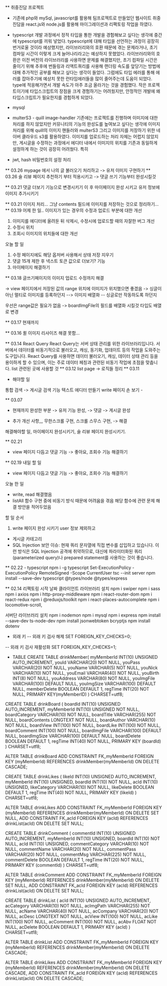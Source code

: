 \*\* 취중진담 프로젝트 
- 기존에 php와 mySql, javascript를 활용해 팀프로젝트로 만들었던 웹사이트 취중진담을 react.js와 node.js를 활용해 마이그레이션과 리팩토링 작업을 하였다.

- typescript
  개발 과정에서 정적 타입을 통한 개발을 경험해보고 싶다는 생각에 중간에 typescript를 끼워 넣었다.
 typescript에 대해 타입을 선언하는 과정이 굉장히 번거로울 것이라 예상했지만, 라이브러리와의 호환 때문에 겪는 문제라거나, 초기 컴파일 시간이 이렇게 크게 늘어나리라고는 예상하지 못했었다. 라이브러리와의 호환은 이전 버전의 라이브러리를 사용하면 문제를 해결했지만, 초기 컴파일 시간은 줄이기 위해 추후에 번들링과 리액트쿼리를 사용해 랜더링 속도를 앞당기는 방법에 대해 추가적인 공부를 해보고 싶다는 생각이 들었다. 
  그럼에도 타입 에러를 통해 에러를 잡아주기에 예상치 못한 런타임에러들을 많이 줄어주는데 도움이 되었다. type에 적응해가면서 개발 속도가 아주 조금 올라가는 것을 경험했다. 작은 프로젝트이기에 타입스크립트의 장점을 크게 경험하기는 어려웠지만, 안정적인 개발에 왜 타입스크립트가 필요한지를 경험하게 되었다. 

- mysql 
 
- multerS3 - quill image-handler
 기존에는 프로젝트를 진행하며 이미지에 대한 처리를 하지 않았지만 커뮤니티의 기능의 완성도를 높여보고 싶다는 생각에 이미지 처리를 위해 quill의 이미지 핸들러와 multerS3 그리고 이미지를 저장하기 위한 네이버 클라우드 s3를 활용하였다. 
 이미지를 업로드하는 처리 자체는 어렵지 않았지만, 게시글을 수정하는 과정에서 에디터 내에서 이미지의 위치를 기존과 동일하게 설정하게 하는 것이 굉장히 어려웠다. 특히 

- jwt, hash
 비밀번호의 설정 처리 

\*\* 03.26
mypage 에서 나의 글 불러오기 처리하고 -> 유저 이미지 구현하기 
\*\* 03.26
술 리뷰 페이지 추천하기 부터 적용시키고 -> 댓글 쓰기 기능부터 완성시킬것 

\*\* 03.21
댓글 더보기 기능으로 변경시키기
이 후 마이페이지 완성 시키고 유저 정보에 이미지 추가시키기 

\*\* 03.21
이미지 처리... 그냥 contents 필드에 이미지를 저장하는 것으로 정리하기...
\*\* 03.19
어제 한 일..
이미지가 있는 경우의 수정과 업로드 부분에 대한 개선
1. 이미지를 에디터에 올려둔 뒤 삭제시, 수정시에 업로드할 때의 자잘한 버그 개선
2. 수정시 위치
3. 조회시 이미지의 위치들에 대한 개선 

오늘 할 일 
1. 수정 페이지에도 해당 옵저버 사용해서 상태 저장 지우기 
2. 댓글 15개 제한 후 넥스트 토큰 값으로 더보기? 기능
3. 마이페이지 해결하기 


\*\* 03.18
글쓰기페이지의 이미지 업로드 수정까지 해결

-> view 페이지에서 저장된 값의 range 위치에 이미지가 위치했으면 좋겠음 
-> 싱글이 아닌 멀티로 이미지를 등록하던지 --> 이미지 배열화 
-- 싱글로만 작동하도록 하던지 

우선은 range값은 필요가 없음 -> boardImgFile의 필드를 배열화 시킬것 타입도 배열로 변경 

\*\* 03.17
현재까지


\*\* 03.16
퀼 이미지 리사이즈 해결 못함...

\*\* 03.14
React Query
React Query는 서버 상태 관리를 위한 라이브러리입니다. 서버에서 데이터를 비동기적으로 불러오고, 캐싱, 동기화, 업데이트 등의 작업을 도와주는 도구입니다. React Query를 사용하면 데이터 불러오기, 캐싱, 데이터 상태 관리 등을 용이하게 할 수 있으며, 이는 주로 데이터 페칭과 관련된 비동기 작업에 초점을 맞춥니다.
list 관련된 곳에 사용할 것 
\*\* 03.12
list page -> 로직들 정리 
\*\* 03.11
- 해야할 일

통합 검색 -> 게시글 검색 기능
텍스트 에디터 만들기 write 페이지 손 보기 - 

\*\* 03.07
- 현재까지 완성한 부분
-> 유저 기능 완성,
-> 댓글
-> 게시글 완성

- 추가 개선 사항,,, 무한스크롤 구현, 스크롤 스무스 구현, -> 해결 

해결해야할 일,
 마이페이지 완성시키기, 술 리뷰 페이지 완성시키기. 


\*\* 02.21
-   view 페이지 다듬고 댓글 기능 -> 좋아요, 조회수 기능 해결하기


\*\* 02.19
내일 할 일

-   view 페이지 다듬고 댓글 기능 -> 좋아요, 조회수 기능 해결하기

오늘 한 일

-   write, read 해결했음
-   listAll 함수 구현 중에 비동기 방식 때문에 어려움을 겪음 해당 함수에 관련 문제 해결 방안을 적어두었음

할 일 순서

1. write 페이지 완성 시키기 user 정보 제외하고

-   게시글 카테고리
-   SQL Injection 보안 이슈: 현재 쿼리 문자열에 직접 변수를 삽입하고 있습니다. 이런 방식은 SQL Injection 공격에 취약하므로, 대신에 파라미터화된 쿼리(parameterized query)나 prepared statement를 사용하는 것이 좋습니다.



\*\* 02.22 - typescript
npm i -g typescript
Set-ExecutionPolicy -ExecutionPolicy RemoteSigned -Scope CurrentUser
tsc --init
server 
npm install --save-dev typescript @types/node @types/express

\*\* 02.14
리팩토링 시작 날짜
클라이언트 라이브러리 설치
npm i swiper
npm i sass
npm i axios
npm i http-proxy-middleware
npm i react-router-dom
npm i react-redux
npm i @reduxjs/toolkit
npm i react-places-autocomplete
npm i locomotive-scroll,

서버단 라이브러리 설치
npm i nodemon
npm i mysql
npm i express
npm install --save-dev ts-node-dev
npm install jsonwebtoken bcryptjs
npm install dotenv

- 외래 키
-- 외래 키 검사 해제
SET FOREIGN_KEY_CHECKS=0;

-- 외래 키 검사 재활성화
SET FOREIGN_KEY_CHECKS=1;

- TABLE 
CREATE TABLE drinkMember(
  myMemberId INT(10) UNSIGNED AUTO_INCREMENT,
  youId VARCHAR(20) NOT NULL,
  youPass VARCHAR(20) NOT NULL,
  youName VARCHAR(5) NOT NULL,
  youNick VARCHAR(10) NOT NULL,
  youEmail VARCHAR(40) NOT NULL,
  youBirth INT(8) NOT NULL,
  youAddress VARCHAR(80) NOT NULL,
  youImgFile VARCHAR(100) DEFAULT NULL,
  youImgSize VARCHAR(100) DEFAULT NULL,
  memberDelete BOOLEAN DEFAULT 1,
  regTime INT(20) NOT NULL,
  PRIMARY KEY(myMemberID)
) CHARSET=utf8;

CREATE TABLE drinkBoard (
  boardId INT(10) UNSIGNED AUTO_INCREMENT,
  myMemberId INT(10) UNSIGNED NOT NULL,
  boardCategory VARCHAR(10) NOT NULL,
  boardTitle VARCHAR(255) NOT NULL,
  boardContents LONGTEXT NOT NULL,
  boardAuthor VARCHAR(10) NOT NULL,
  boardView INT(100) NOT NULL,
  boardLike INT(100) NOT NULL,
  boardComment INT(100) NOT NULL,
  boardImgFile VARCHAR(100) DEFAULT NULL,
  boardImgSize VARCHAR(100) DEFAULT NULL,
  boardDelete BOOLEAN DEFAULT 1,
  regTime INT(40) NOT NULL,
  PRIMARY KEY (boardId)
) CHARSET=utf8;

ALTER TABLE drinkBoard ADD CONSTRAINT FK_myMemberId FOREIGN KEY (myMemberId) REFERENCES drinkMember(myMemberId) ON DELETE CASCADE;

CREATE TABLE drinkLikes (
  likeId INT(10) UNSIGNED AUTO_INCREMENT,
  myMemberId INT(10) UNSIGNED,
  boardId INT(10) NOT NULL,
  acId INT(10) UNSIGNED,
  likeCategory VARCHAR(10) NOT NULL,
  likeDelete BOOLEAN DEFAULT 1,
  regTime INT(40) NOT NULL,
  PRIMARY KEY (likeId)
) CHARSET=utf8;

ALTER TABLE drinkLikes ADD CONSTRAINT FK_myMemberId FOREIGN KEY (myMemberId) REFERENCES drinkMember(myMemberId) ON DELETE SET NULL, ADD CONSTRAINT FK_acId FOREIGN KEY (acId) REFERENCES drinkList(acId) ON DELETE SET NULL;

CREATE TABLE drinkComment (
  commentId INT(10) UNSIGNED AUTO_INCREMENT,
  myMemberId INT(10) UNSIGNED,
  boardId INT(10) NOT NULL,
  acId INT(10) UNSIGNED,
  commentCategory VARCHAR(10) NOT NULL,
  commentName VARCHAR(20) NOT NULL,
  commentPass VARCHAR(20) NOT NULL,
  commentMsg VARCHAR(225) NOT NULL,
  commentDelete BOOLEAN DEFAULT 1,
  regTime INT(20) NOT NULL,
  PRIMARY KEY (commentId)
) CHARSET=utf8;

ALTER TABLE drinkComment ADD CONSTRAINT FK_myMemberId FOREIGN KEY (myMemberId) REFERENCES drinkMember(myMemberId) ON DELETE SET NULL, ADD CONSTRAINT FK_acId FOREIGN KEY (acId) REFERENCES drinkList(acId) ON DELETE SET NULL;

CREATE TABLE drinkList (
  acId INT(10) UNSIGNED AUTO_INCREMENT,
  acCategory VARCHAR(10) NOT NULL,
  acImgPath VARCHAR(255) NOT NULL,
  acName VARCHAR(40) NOT NULL,
  acCompany VARCHAR(20) NOT NULL,
  acDesc LONGTEXT NOT NULL,
  acView INT(100) NOT NULL,
  acLike INT(100) NOT NULL,
  acComment INT(100) NOT NULL,
  acAbv FLOAT NOT NULL,
  acDelete BOOLEAN DEFAULT 1,
  PRIMARY KEY (acId)
) CHARSET=utf8;

ALTER TABLE drinkList ADD CONSTRAINT FK_myMemberId FOREIGN KEY (myMemberId) REFERENCES drinkMember(myMemberId) ON DELETE CASCADE;

ALTER TABLE drinkLikes ADD CONSTRAINT FK_myMemberId FOREIGN KEY (myMemberId) REFERENCES drinkMember(myMemberId) ON DELETE CASCADE, ADD CONSTRAINT FK_acId FOREIGN KEY (acId) REFERENCES drinkList(acId) ON DELETE CASCADE;